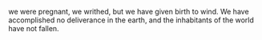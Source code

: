 we were pregnant, we writhed, but we have given birth to wind. We have accomplished no deliverance in the earth, and the inhabitants of the world have not fallen.
